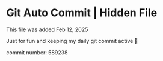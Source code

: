 # Git Auto Commit | Hidden File

This file was added Feb 12, 2025

Just for fun and keeping my daily git commit active 🤪

commit number: 589238
